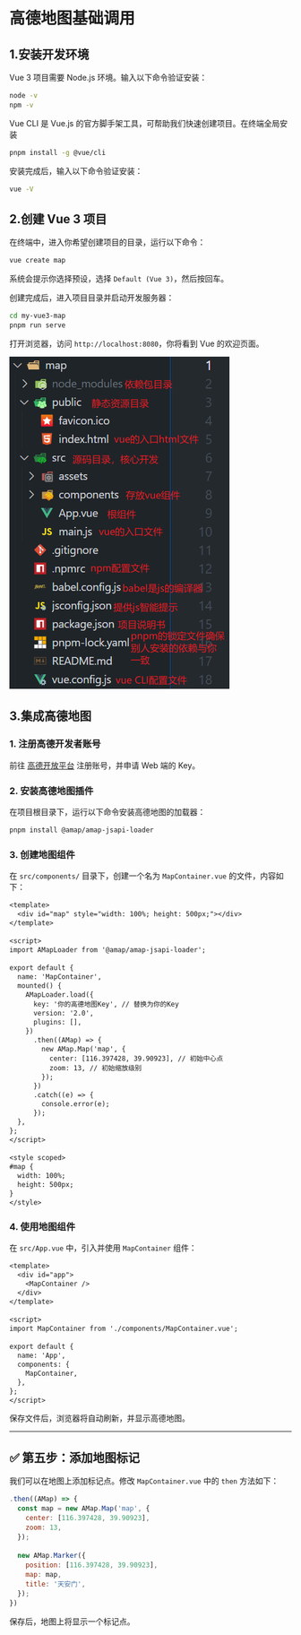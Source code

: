 # 高德地图基础调用

## 1.安装开发环境

Vue 3 项目需要 Node.js 环境。输入以下命令验证安装：

```bash
node -v
npm -v
```

Vue CLI 是 Vue.js 的官方脚手架工具，可帮助我们快速创建项目。在终端全局安装

```bash
pnpm install -g @vue/cli
```

安装完成后，输入以下命令验证安装：

```bash
vue -V
```



## 2.创建 Vue 3 项目

在终端中，进入你希望创建项目的目录，运行以下命令：

```bash
vue create map
```

系统会提示你选择预设，选择 `Default (Vue 3)`，然后按回车。

创建完成后，进入项目目录并启动开发服务器：

```bash
cd my-vue3-map
pnpm run serve
```

打开浏览器，访问 `http://localhost:8080`，你将看到 Vue 的欢迎页面。

![image-20250509143017885](./README.assets/image-20250509143017885.png)



## 3.集成高德地图

### 1. 注册高德开发者账号

前往 [高德开放平台](https://lbs.amap.com/) 注册账号，并申请 Web 端的 Key。

### 2. 安装高德地图插件

在项目根目录下，运行以下命令安装高德地图的加载器：

```bash
pnpm install @amap/amap-jsapi-loader
```

### 3. 创建地图组件

在 `src/components/` 目录下，创建一个名为 `MapContainer.vue` 的文件，内容如下：

```vue
<template>
  <div id="map" style="width: 100%; height: 500px;"></div>
</template>

<script>
import AMapLoader from '@amap/amap-jsapi-loader';

export default {
  name: 'MapContainer',
  mounted() {
    AMapLoader.load({
      key: '你的高德地图Key', // 替换为你的Key
      version: '2.0',
      plugins: [],
    })
      .then((AMap) => {
        new AMap.Map('map', {
          center: [116.397428, 39.90923], // 初始中心点
          zoom: 13, // 初始缩放级别
        });
      })
      .catch((e) => {
        console.error(e);
      });
  },
};
</script>

<style scoped>
#map {
  width: 100%;
  height: 500px;
}
</style>
```

### 4. 使用地图组件

在 `src/App.vue` 中，引入并使用 `MapContainer` 组件：

```vue
<template>
  <div id="app">
    <MapContainer />
  </div>
</template>

<script>
import MapContainer from './components/MapContainer.vue';

export default {
  name: 'App',
  components: {
    MapContainer,
  },
};
</script>
```

保存文件后，浏览器将自动刷新，并显示高德地图。

---

## ✅ 第五步：添加地图标记

我们可以在地图上添加标记点。修改 `MapContainer.vue` 中的 `then` 方法如下：

```javascript
.then((AMap) => {
  const map = new AMap.Map('map', {
    center: [116.397428, 39.90923],
    zoom: 13,
  });

  new AMap.Marker({
    position: [116.397428, 39.90923],
    map: map,
    title: '天安门',
  });
})
```

保存后，地图上将显示一个标记点。
